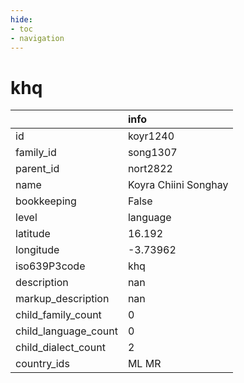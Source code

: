 ```yaml
---
hide:
- toc
- navigation
---
```

# khq
|                      | info                 |
|:---------------------|:---------------------|
| id                   | koyr1240             |
| family_id            | song1307             |
| parent_id            | nort2822             |
| name                 | Koyra Chiini Songhay |
| bookkeeping          | False                |
| level                | language             |
| latitude             | 16.192               |
| longitude            | -3.73962             |
| iso639P3code         | khq                  |
| description          | nan                  |
| markup_description   | nan                  |
| child_family_count   | 0                    |
| child_language_count | 0                    |
| child_dialect_count  | 2                    |
| country_ids          | ML MR                |